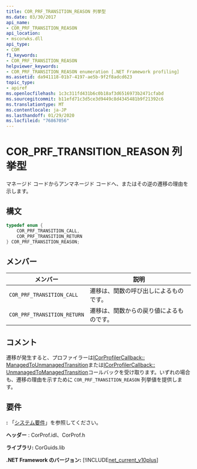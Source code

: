 ```yaml
---
title: COR_PRF_TRANSITION_REASON 列挙型
ms.date: 03/30/2017
api_name:
- COR_PRF_TRANSITION_REASON
api_location:
- mscorwks.dll
api_type:
- COM
f1_keywords:
- COR_PRF_TRANSITION_REASON
helpviewer_keywords:
- COR_PRF_TRANSITION_REASON enumeration [.NET Framework profiling]
ms.assetid: da941118-01b7-4197-ae5b-9f2f8adcd623
topic_type:
- apiref
ms.openlocfilehash: 1c3c311fd431b6c0b18af3d6516973b2471cfabd
ms.sourcegitcommit: b11efd71c3d5ce3d9449c8d4345481b9f21392c6
ms.translationtype: MT
ms.contentlocale: ja-JP
ms.lasthandoff: 01/29/2020
ms.locfileid: "76867056"
---
```

# <a name="cor_prf_transition_reason-enumeration"></a>COR_PRF_TRANSITION_REASON 列挙型
マネージド コードからアンマネージド コードへ、またはその逆の遷移の理由を示します。  
  
## <a name="syntax"></a>構文  
  
```cpp  
typedef enum {  
    COR_PRF_TRANSITION_CALL,  
    COR_PRF_TRANSITION_RETURN  
} COR_PRF_TRANSITION_REASON;  
```  
  
## <a name="members"></a>メンバー  
  
|メンバー|説明|  
|------------|-----------------|  
|`COR_PRF_TRANSITION_CALL`|遷移は、関数の呼び出しによるものです。|  
|`COR_PRF_TRANSITION_RETURN`|遷移は、関数からの戻り値によるものです。|  
  
## <a name="remarks"></a>コメント  
 遷移が発生すると、プロファイラーは[ICorProfilerCallback:: ManagedToUnmanagedTransition](icorprofilercallback-managedtounmanagedtransition-method.md)または[ICorProfilerCallback:: UnmanagedToManagedTransition](icorprofilercallback-unmanagedtomanagedtransition-method.md)コールバックを受け取ります。いずれの場合も、遷移の理由を示すために `COR_PRF_TRANSITION_REASON` 列挙値を提供します。  
  
## <a name="requirements"></a>要件  
 **:** 「[システム要件](../../../../docs/framework/get-started/system-requirements.md)」を参照してください。  
  
 **ヘッダー** : CorProf.idl、CorProf.h  
  
 **ライブラリ:** CorGuids.lib  
  
 **.NET Framework のバージョン:** [!INCLUDE[net_current_v10plus](../../../../includes/net-current-v10plus-md.md)]
